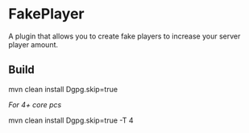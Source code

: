 # FakePlayer
A plugin that allows you to create fake players to increase your server player amount.

## Build
mvn clean install Dgpg.skip=true

*For 4+ core pcs*

mvn clean install Dgpg.skip=true -T 4
